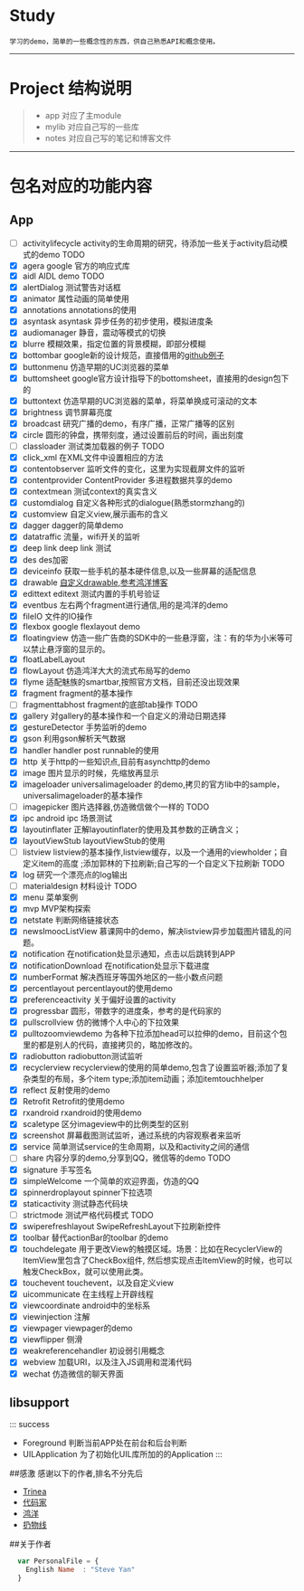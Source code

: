 # Study
    
    学习的demo，简单的一些概念性的东西，供自己熟悉API和概念使用。
    
-----------
# Project 结构说明
> * app   对应了主module
> * mylib 对应自己写的一些库
> * notes 对应自己写的笔记和博客文件


-----------
#  包名对应的功能内容

## App
- [ ]  activitylifecycle activity的生命周期的研究，待添加一些关于activity启动模式的demo TODO
- [x]  agera             google 官方的响应式库
- [x]  aidl              AIDL demo TODO
- [x]  alertDialog       测试警告对话框
- [x]  animator          属性动画的简单使用
- [x]  annotations       annotations的使用
- [x]  asyntask asyntask 异步任务的初步使用，模拟进度条
- [x]  audiomanager      静音，震动等模式的切换
- [x]  blurre            模糊效果，指定位置的背景模糊，即部分模糊
- [x]  bottombar       google新的设计规范，直接借用的[github例子](https://github.com/roughike/BottomBar)
- [x]  buttonmenu 仿造早期的UC浏览器的菜单
- [x]  buttomsheet   google官方设计指导下的bottomsheet，直接用的design包下的
- [x]  buttontext 仿造早期的UC浏览器的菜单，将菜单换成可滚动的文本
- [x]  brightness 调节屏幕亮度
- [x]  broadcast  研究广播的demo，有序广播，正常广播等的区别
- [x]  circle     圆形的钟盘，携带刻度，通过设置前后的时间，画出刻度
- [ ]  classloader     测试类加载器的例子 TODO
- [x]  click_xml 在XML文件中设置相应的方法
- [x]  contentobserver 监听文件的变化，这里为实现截屏文件的监听
- [x]  contentprovider ContentProvider 多进程数据共享的demo
- [x]  contextmean 测试context的真实含义
- [x]  customdialog 自定义各种形式的dialogue(熟悉stormzhang的)
- [x]  customview 自定义view,展示画布的含义
- [x]  dagger    dagger的简单demo
- [x]  datatraffic  流量，wifi开关的监听
- [x]  deep link    deep link 测试
- [x]  des   des加密
- [x]  deviceinfo   获取一些手机的基本硬件信息,以及一些屏幕的适配信息
- [x]  drawable    [自定义drawable,参考鸿洋博客](http://blog.csdn.net/lmj623565791/article/details/43752383)
- [x]  edittext   editext 测试内置的手机号验证
- [x]  eventbus   左右两个fragment进行通信,用的是鸿洋的demo
- [x]  fileIO   文件的IO操作
- [x]  flexbox   google flexlayout demo
- [x]  floatingview    仿造一些广告商的SDK中的一些悬浮窗，注：有的华为小米等可以禁止悬浮窗的显示的。
- [x]  floatLabelLayout
- [x]  flowLayout    仿造鸿洋大大的流式布局写的demo
- [x]  flyme    适配魅族的smartbar,按照官方文档，目前还没出现效果
- [x]  fragment   fragment的基本操作
- [ ]  fragmenttabhost   fragment的底部tab操作 TODO
- [x]  gallery   对gallery的基本操作和一个自定义的滑动日期选择
- [x]  gestureDetector   手势监听的demo
- [x]  gson    利用gson解析天气数据
- [x]  handler    handler post runnable的使用
- [x]  http    关于http的一些知识点,目前有asynchttp的demo
- [x]  image   图片显示的时候，先缩放再显示
- [x]  imageloader    universalimageloader 的demo,拷贝的官方lib中的sample，universalimageloader的基本操作
- [ ]  imagepicker    图片选择器,仿造微信做个一样的 TODO
- [x]  ipc            android ipc 场景测试
- [x]  layoutinflater 正解layoutinflater的使用及其参数的正确含义；
- [x]  layoutViewStub  layoutViewStub的使用
- [ ]  listview   listview的基本操作,listview缓存，以及一个通用的viewholder；自定义item的高度 ;添加郭林的下拉刷新;自己写的一个自定义下拉刷新 TODO
- [x]  log   研究一个漂亮点的log输出
- [ ]  materialdesign   材料设计 TODO
- [x]  menu   菜单案例
- [x]  mvp      MVP架构探索
- [x]  netstate   判断网络链接状态
- [x]  newsImoocListView   慕课网中的demo，解决listview异步加载图片错乱的问题。
- [x]  notification   在notification处显示通知，点击以后跳转到APP
- [x]  notificationDownload   在notification处显示下载进度
- [x]  numberFormat   解决西班牙等国外地区的一些小数点问题
- [x]  percentlayout   percentlayout的使用demo
- [x]  preferenceactivity   关于偏好设置的activity
- [x]  progressbar   圆形，带数字的进度条，参考的是代码家的
- [x]  pullscrollview    仿的微博个人中心的下拉效果
- [x]  pulltozoomviewdemo    为各种下拉添加head可以拉伸的demo，目前这个包里的都是别人的代码，直接拷贝的，略加修改的。
- [x]  radiobutton   radiobutton测试监听
- [x]  recyclerview   recyclerview的使用的简单demo,包含了设置监听器;添加了复杂类型的布局，多个item type;添加item动画；添加itemtouchhelper
- [x]  reflect      反射使用的demo
- [x]  Retrofit     Retrofit的使用demo
- [x]  rxandroid    rxandroid的使用demo
- [x]  scaletype     区分imageview中的比例类型的区别
- [x]  screenshot    屏幕截图测试监听，通过系统的内容观察者来监听
- [x]  service   简单测试service的生命周期，以及和activity之间的通信
- [ ]  share   内容分享的demo,分享到QQ，微信等的demo TODO
- [x]  signature   手写签名
- [x]  simpleWelcome   一个简单的欢迎界面，仿造的QQ
- [x]  spinnerdroplayout   spinner下拉选项
- [x]  staticactivity   测试静态代码块
- [ ]  strictmode   测试严格代码模式 TODO
- [x]  swiperefreshlayout   SwipeRefreshLayout下拉刷新控件
- [x]  toolbar   替代actionBar的toolbar 的demo
- [x]  touchdelegate   用于更改View的触摸区域。场景：比如在RecyclerView的ItemView里包含了CheckBox组件, 然后想实现点击ItemView的时候，也可以触发CheckBox，就可以使用此类。
- [x]  touchevent   touchevent，以及自定义view
- [x]  uicommunicate   在主线程上开辟线程
- [x]  viewcoordinate   android中的坐标系
- [x]  viewinjection    注解
- [x]  viewpager    viewpager的demo
- [x]  viewflipper   侧滑
- [x]  weakreferencehandler   初设弱引用概念
- [x]  webview   加载URI，以及注入JS调用和混淆代码
- [x]  wechat    仿造微信的聊天界面

## libsupport


::: success
* Foreground 判断当前APP处在前台和后台判断
* UILApplication 为了初始化UIL库所加的的Application
:::


##感激
感谢以下的作者,排名不分先后

* [Trinea](https://github.com/Trinea) 
* [代码家](https://github.com/daimajia)
* [鸿洋](http://blog.csdn.net/lmj623565791)
* [扔物线](https://github.com/rengwuxian)

##关于作者

```javascript
  var PersonalFile = {
    English Name  : "Steve Yan"
  }
```


